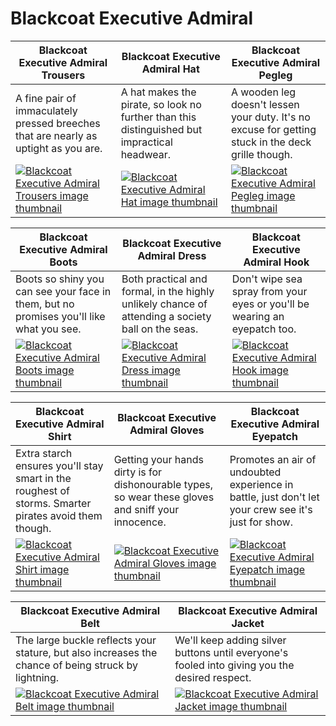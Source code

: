 # Blackcoat Executive Admiral

| Blackcoat Executive Admiral Trousers | Blackcoat Executive Admiral Hat | Blackcoat Executive Admiral Pegleg |
| ------------------------------------ | ------------------------------- | ---------------------------------- |
| A fine pair of immaculately pressed breeches that are nearly as uptight as you are. | A hat makes the pirate, so look no further than this distinguished but impractical headwear. | A wooden leg doesn't lessen your duty. It's no excuse for getting stuck in the deck grille though. |
| [![Blackcoat Executive Admiral Trousers image thumbnail](https://seaofthieves.wiki.gg/images/d/d0/Blackcoat_Executive_Admiral_Trousers.png)](https://seaofthieves.wiki.gg/wiki/Blackcoat_Executive_Admiral_Trousers) | [![Blackcoat Executive Admiral Hat image thumbnail](https://seaofthieves.wiki.gg/images/d/db/Blackcoat_Executive_Admiral_Hat.png)](https://seaofthieves.wiki.gg/wiki/Blackcoat_Executive_Admiral_Hat) | [![Blackcoat Executive Admiral Pegleg image thumbnail](https://seaofthieves.wiki.gg/images/7/7c/Blackcoat_Executive_Admiral_Pegleg.png)](https://seaofthieves.wiki.gg/wiki/Blackcoat_Executive_Admiral_Pegleg) |

| Blackcoat Executive Admiral Boots | Blackcoat Executive Admiral Dress | Blackcoat Executive Admiral Hook |
| --------------------------------- | --------------------------------- | -------------------------------- |
| Boots so shiny you can see your face in them, but no promises you'll like what you see. | Both practical and formal, in the highly unlikely chance of attending a society ball on the seas. | Don't wipe sea spray from your eyes or you'll be wearing an eyepatch too. |
| [![Blackcoat Executive Admiral Boots image thumbnail](https://seaofthieves.wiki.gg/images/f/f4/Blackcoat_Executive_Admiral_Boots.png)](https://seaofthieves.wiki.gg/wiki/Blackcoat_Executive_Admiral_Boots) | [![Blackcoat Executive Admiral Dress image thumbnail](https://seaofthieves.wiki.gg/images/7/70/Blackcoat_Executive_Admiral_Dress.png)](https://seaofthieves.wiki.gg/wiki/Blackcoat_Executive_Admiral_Dress) | [![Blackcoat Executive Admiral Hook image thumbnail](https://seaofthieves.wiki.gg/images/7/7e/Blackcoat_Executive_Admiral_Hook.png)](https://seaofthieves.wiki.gg/wiki/Blackcoat_Executive_Admiral_Hook) |

| Blackcoat Executive Admiral Shirt | Blackcoat Executive Admiral Gloves | Blackcoat Executive Admiral Eyepatch |
| --------------------------------- | ---------------------------------- | ------------------------------------ |
| Extra starch ensures you'll stay smart in the roughest of storms. Smarter pirates avoid them though. | Getting your hands dirty is for dishonourable types, so wear these gloves and sniff your innocence. | Promotes an air of undoubted experience in battle, just don't let your crew see it's just for show. |
| [![Blackcoat Executive Admiral Shirt image thumbnail](https://seaofthieves.wiki.gg/images/2/2a/Blackcoat_Executive_Admiral_Shirt.png)](https://seaofthieves.wiki.gg/wiki/Blackcoat_Executive_Admiral_Shirt) | [![Blackcoat Executive Admiral Gloves image thumbnail](https://seaofthieves.wiki.gg/images/c/c3/Blackcoat_Executive_Admiral_Gloves.png)](https://seaofthieves.wiki.gg/wiki/Blackcoat_Executive_Admiral_Gloves) | [![Blackcoat Executive Admiral Eyepatch image thumbnail](https://seaofthieves.wiki.gg/images/3/3a/Blackcoat_Executive_Admiral_Eyepatch.png)](https://seaofthieves.wiki.gg/wiki/Blackcoat_Executive_Admiral_Eyepatch) |

| Blackcoat Executive Admiral Belt | Blackcoat Executive Admiral Jacket |
| -------------------------------- | ---------------------------------- |
| The large buckle reflects your stature, but also increases the chance of being struck by lightning. | We'll keep adding silver buttons until everyone's fooled into giving you the desired respect. |
| [![Blackcoat Executive Admiral Belt image thumbnail](https://seaofthieves.wiki.gg/images/6/66/Blackcoat_Executive_Admiral_Belt.png)](https://seaofthieves.wiki.gg/wiki/Blackcoat_Executive_Admiral_Belt) | [![Blackcoat Executive Admiral Jacket image thumbnail](https://seaofthieves.wiki.gg/images/c/c5/Blackcoat_Executive_Admiral_Jacket.png)](https://seaofthieves.wiki.gg/wiki/Blackcoat_Executive_Admiral_Jacket) |

